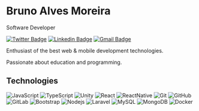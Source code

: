 # Bruno Alves Moreira 

Software Developer

[![Twitter Badge](https://img.shields.io/badge/-@brunoalvesmo-4B0082?style=flat-square&labelColor=4B0082f&logo=twitter&logoColor=white&link=https://twitter.com/brunoalvesmo)](https://twitter.com/dieegosf) 
[![Linkedin Badge](https://img.shields.io/badge/-Bruno%20Alves-4B0082?style=flat-square&logo=Linkedin&logoColor=white&link=https://www.linkedin.com/in/brunoalvesmo/)](https://www.linkedin.com/in/diego-schell-fernandes/) 
[![Gmail Badge](https://img.shields.io/badge/-brunoalvesmo@gmail.com-4B0082?style=flat-square&logo=Gmail&logoColor=white&link=mailto:brunoalvesmo@gmail.com)](mailto:brunoalvesmo@gmail.com)

Enthusiast of the best web & mobile development technologies.

Passionate about education and programming.

## Technologies

![JavaScript](https://img.shields.io/badge/-JavaScript-black?style=flat-square&logo=javascript)
![TypeScript](https://img.shields.io/badge/-TypeScript-black?style=flat-square&logo=typescript)
![Unity](https://img.shields.io/badge/Unity-black?style=flat-square&logo=unity)
![React](https://img.shields.io/badge/-React-black?style=flat-square&logo=react)
![ReactNative](https://img.shields.io/badge/-ReactNative-black?style=flat-square&logo=react)
![Git](https://img.shields.io/badge/-Git-black?style=flat-square&logo=git)
![GitHub](https://img.shields.io/badge/-GitHub-black?style=flat-square&logo=github)
![GitLab](https://img.shields.io/badge/-GitLab-black?style=flat-square&logo=gitlab)
![Bootstrap](https://img.shields.io/badge/-Bootstrap-black?style=flat-square&logo=bootstrap)
![Nodejs](https://img.shields.io/badge/-Nodejs-black?style=flat-square&logo=Node.js)
![Laravel](https://img.shields.io/badge/Laravel-black?style=flat-square&logo=Laravel)
![MySQL](https://img.shields.io/badge/-MySQL-black?style=flat-square&logo=mysql)
![MongoDB](https://img.shields.io/badge/MongoDB-black?style=flat-square&logo=mongodb)
![Docker](https://img.shields.io/badge/-Docker-black?style=flat-square&logo=docker)
